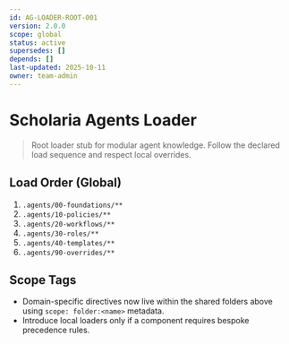 ```yaml
---
id: AG-LOADER-ROOT-001
version: 2.0.0
scope: global
status: active
supersedes: []
depends: []
last-updated: 2025-10-11
owner: team-admin
---
```

# Scholaria Agents Loader

> Root loader stub for modular agent knowledge. Follow the declared load sequence and respect local overrides.

## Load Order (Global)
1. `.agents/00-foundations/**`
2. `.agents/10-policies/**`
3. `.agents/20-workflows/**`
4. `.agents/30-roles/**`
5. `.agents/40-templates/**`
6. `.agents/90-overrides/**`

## Scope Tags
- Domain-specific directives now live within the shared folders above using `scope: folder:<name>` metadata.
- Introduce local loaders only if a component requires bespoke precedence rules.
